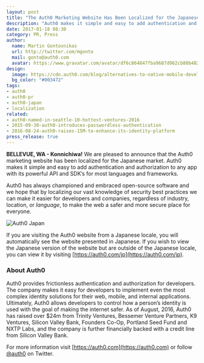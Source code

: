 ```yaml
---
layout: post
title: "The Auth0 Marketing Website Has Been Localized for the Japanese Market"
description: "Auth0 makes it simple and easy to add authentication and authorization to any app. By localizing our marketing website, we hope to make it easier for developers and companies to implement and see the benefits of modern identity management."
date: 2017-01-18 08:30
category: PR, Press
author:
  name: Martin Gontovnikas
  url: http://twitter.com/mgonto
  mail: gonto@auth0.com
  avatar: https://www.gravatar.com/avatar/df6c864847fba9687d962cb80b482764??s=60
design:
  image: https://cdn.auth0.com/blog/alternatives-to-native-mobile-development/logo.png
  bg_color: "#003472"
tags:
- auth0
- auth0-pr
- auth0-japan 
- localization
related:
- auth0-named-in-seattle-10-hottest-ventures-2016
- 2015-09-30-auth0-introduces-passwordless-authentication
- 2016-08-24-auth0-raises-15M-to-enhance-its-identity-platform
press_release: true
---
```


**BELLEVUE, WA - Konnichiwa!** We are pleased to announce that the Auth0 marketing website has been localized for the Japanese market. Auth0 makes it simple and easy to add authentication and authorization to any app with its powerful API and SDK’s for most languages and frameworks. 

Auth0 has always championed and embraced open-source software and we hope that by localizing our vast knowledge of security best practices we can make it easier for developers and companies, regardless of industry, location, or *language*, to make the web a safer and more secure place for everyone.

![Auth0 Japan](https://cdn.auth0.com/blog/auth0-japanese-localization/auth0-jp.png)

If you are visiting the Auth0 website from a Japanese locale, you will automatically see the website presented in Japanese. If you wish to view the Japanese version of the website but are outside of the Japanese locale, you can view it by visiting [https://auth0.com/jp](https://auth0.com/jp).

### About Auth0

Auth0 provides frictionless authentication and authorization for developers. The company makes it easy for developers to implement even the most complex identity solutions for their web, mobile, and internal applications. Ultimately, Auth0 allows developers to control how a person’s identity is used with the goal of making the internet safer. As of August, 2016, Auth0 has raised over $24m from Trinity Ventures, Bessemer Venture Partners, K9 Ventures, Silicon Valley Bank, Founders Co-Op, Portland Seed Fund and NXTP Labs, and the company is further financially backed with a credit line from Silicon Valley Bank.

For more information visit [https://auth0.com](https://auth0.com) or follow [@auth0](https://twitter.com/auth0) on Twitter.